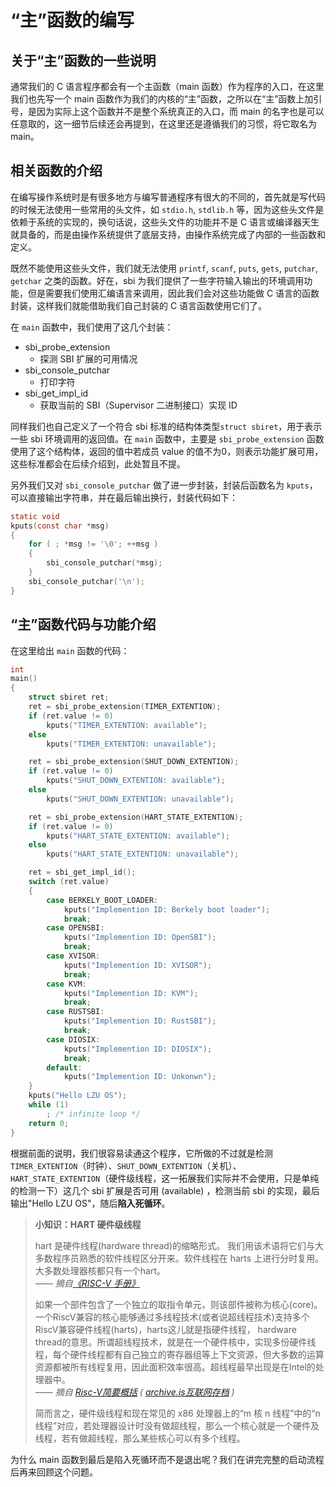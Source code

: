 # “主”函数的编写

## 关于“主”函数的一些说明

通常我们的 C 语言程序都会有一个主函数（main 函数）作为程序的入口，在这里我们也先写一个 main 函数作为我们的内核的“主”函数，之所以在“主”函数上加引号，是因为实际上这个函数并不是整个系统真正的入口，而 main 的名字也是可以任意取的，这一细节后续还会再提到，在这里还是遵循我们的习惯，将它取名为 main。

## 相关函数的介绍

在编写操作系统时是有很多地方与编写普通程序有很大的不同的，首先就是写代码的时候无法使用一些常用的头文件，如 `stdio.h`, `stdlib.h` 等，因为这些头文件是依赖于系统的实现的，换句话说，这些头文件的功能并不是 C 语言或编译器天生就具备的，而是由操作系统提供了底层支持，由操作系统完成了内部的一些函数和定义。

既然不能使用这些头文件，我们就无法使用 `printf`, `scanf`, `puts`, `gets`, `putchar`, `getchar` 之类的函数。好在，sbi 为我们提供了一些字符输入输出的环境调用功能，但是需要我们使用汇编语言来调用，因此我们会对这些功能做 C 语言的函数封装，这样我们就能借助我们自己封装的 C 语言函数使用它们了。

在 `main` 函数中，我们使用了这几个封装：

- sbi_probe_extension
  - 探测 SBI 扩展的可用情况
- sbi_console_putchar
  - 打印字符
- sbi_get_impl_id
  - 获取当前的 SBI（Supervisor 二进制接口）实现 ID

同样我们也自己定义了一个符合 sbi 标准的结构体类型`struct sbiret`，用于表示一些 sbi 环境调用的返回值。在 `main` 函数中，主要是 `sbi_probe_extension` 函数使用了这个结构体，返回的值中若成员 value 的值不为0，则表示功能扩展可用，这些标准都会在后续介绍到，此处暂且不提。

另外我们又对 `sbi_console_putchar` 做了进一步封装，封装后函数名为 `kputs`，可以直接输出字符串，并在最后输出换行，封装代码如下：

```c
static void
kputs(const char *msg)
{
    for ( ; *msg != '\0'; ++msg )
    {
        sbi_console_putchar(*msg);
    }
    sbi_console_putchar('\n');
}
```

## “主”函数代码与功能介绍

在这里给出 `main` 函数的代码：

```c
int 
main()
{
    struct sbiret ret;
    ret = sbi_probe_extension(TIMER_EXTENTION);
    if (ret.value != 0)
        kputs("TIMER_EXTENTION: available");
    else 
        kputs("TIMER_EXTENTION: unavailable");

    ret = sbi_probe_extension(SHUT_DOWN_EXTENTION);
    if (ret.value != 0)
        kputs("SHUT_DOWN_EXTENTION: available");
    else 
        kputs("SHUT_DOWN_EXTENTION: unavailable");

    ret = sbi_probe_extension(HART_STATE_EXTENTION);
    if (ret.value != 0)
        kputs("HART_STATE_EXTENTION: available");
    else 
        kputs("HART_STATE_EXTENTION: unavailable");

    ret = sbi_get_impl_id();
    switch (ret.value)
    {
        case BERKELY_BOOT_LOADER:
            kputs("Implemention ID: Berkely boot loader");
            break;
        case OPENSBI:
            kputs("Implemention ID: OpenSBI");
            break;
        case XVISOR:
            kputs("Implemention ID: XVISOR");
            break;
        case KVM:
            kputs("Implemention ID: KVM");
            break;
        case RUSTSBI:
            kputs("Implemention ID: RustSBI");
            break;
        case DIOSIX:
            kputs("Implemention ID: DIOSIX");
            break;
        default:
            kputs("Implemention ID: Unkonwn");
    }
    kputs("Hello LZU OS");
    while (1)
        ; /* infinite loop */
    return 0;
}
```

根据前面的说明，我们很容易读通这个程序，它所做的不过就是检测`TIMER_EXTENTION`（时钟）、`SHUT_DOWN_EXTENTION`（关机）、`HART_STATE_EXTENTION`（硬件级线程，这一拓展我们实际并不会使用，只是单纯的检测一下）这几个 sbi 扩展是否可用 (available) ，检测当前 sbi 的实现，最后输出"Hello LZU OS"，随后**陷入死循环**。

> **小知识：HART 硬件级线程**  
>
> hart 是硬件线程(hardware thread)的缩略形式。 我们用该术语将它们与大多数程序员熟悉的软件线程区分开来。软件线程在 harts 上进行分时复用。 大多数处理器核都只有一个hart。  
> *—— 摘自[《RISC-V 手册》](http://riscvbook.com/chinese/RISC-V-Reader-Chinese-v2p1.pdf)*
>   
> 如果一个部件包含了一个独立的取指令单元，则该部件被称为核心(core)。一个RiscV兼容的核心能够通过多线程技术(或者说超线程技术)支持多个RiscV兼容硬件线程(harts)，harts这儿就是指硬件线程， hardware thread的意思。所谓超线程技术，就是在一个硬件核中，实现多份硬件线程，每个硬件线程都有自己独立的寄存器组等上下文资源，但大多数的运算资源都被所有线程复用，因此面积效率很高。超线程最早出现是在Intel的处理器中。  
> *—— 摘自 [Risc-V简要概括](https://www.cnblogs.com/mikewolf2002/p/11177988.html) ( [archive.is互联网存档](https://archive.is/nckyI) )*  
>
> 简而言之，硬件级线程和现在常见的 x86 处理器上的“m 核 n 线程”中的“n 线程”对应，若处理器设计时没有做超线程，那么一个核心就是一个硬件及线程，若有做超线程，那么某些核心可以有多个线程。

为什么 main 函数到最后是陷入死循环而不是退出呢？我们在讲完完整的启动流程后再来回顾这个问题。

